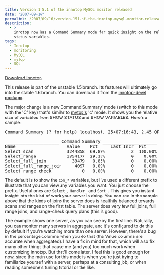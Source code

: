 ```yaml
---
title: Version 1.5.1 of the innotop MySQL monitor released
date: "2007-09-16"
permalink: /2007/09/16/version-151-of-the-innotop-mysql-monitor-released/
description:
  - >
    innotop now has a Command Summary mode for quick insight on the relative size of
    status variables.
tags:
  - Innotop
  - monitoring
  - MySQL
  - mytop
  - SQL
---
```

<p class="download">
  <a href="http://code.google.com/p/innotop">Download innotop</a>
</p>

This release is part of the unstable 1.5 branch. Its features will ultimately go into the stable 1.6 branch. You can download it from the [innotop-devel package][1].

The major change is a new Command Summary' mode (switch to this mode with the 'C' key) that's similar to [mytop's][2] 'c' mode. It shows you the relative size of variables from SHOW STATUS and SHOW VARIABLES. Here's a sample:

<pre>Command Summary (? for help) localhost, 25+07:16:43, 2.45 QPS, 3 thd, 5.0.40

_____________________ Command Summary _____________________
Name                    Value    Pct     Last Incr  Pct    
Select_scan             3244858  69.89%          2  100.00%
Select_range            1354177  29.17%          0    0.00%
Select_full_join          39479   0.85%          0    0.00%
Select_full_range_join     4097   0.09%          0    0.00%
Select_range_check            0   0.00%          0    0.00%</pre>

The default is to show the `Com_*` variables, but I've used a different prefix to illustrate that you can view any variables you want. You just choose the prefix. Useful ones are `Select_`, `Handler_` and `Sort_`. This gives you instant insight into the kind of work your server is doing. You can see in the sample above that the kinds of joins the server does is healthily balanced towards scans and ranges on the first table. The server does very few full joins, full range joins, and range-check query plans (this is good).

The example shows one server, as you can see by the first line. Naturally, you can monitor many servers in aggregate, and it's configured to do this by default if you're watching more than one server. However, there's a bug in the percentage columns when you do that (the Value columns are accurate when aggregated). I have a fix in mind for that, which will also fix many other things that cause me (and you) too much work when customizing innotop. But that'll come later. I feel this is good enough for now, since the main use for this mode is when you're just trying to familiarize yourself with a server, perhaps at a consulting job, or when reading someone's tuning tutorial or the like.

 [1]: http://code.google.com/p/innotop
 [2]: http://jeremy.zawodny.com/mysql/mytop/

